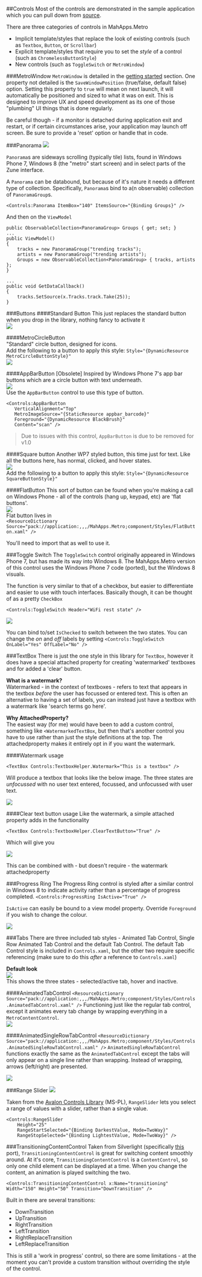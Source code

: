 ##Controls
Most of the controls are demonstrated in the sample application which you can pull down from [source](https://github.com/mahapps/mahapps.metro/). 

There are three categories of controls in MahApps.Metro

* Implicit template/styles that replace the look of existing controls (such as `Textbox`, `Button`, or `Scrollbar`)
* Explicit template/styles that require you to set the *style* of a control (such as `ChromelessButtonStyle`)
* New controls (such as `ToggleSwitch` or `MetroWindow`)

###MetroWindow
`MetroWindow` is detailed in the [getting started](#styling_a_window) section. One property not detailed is the `SaveWindowPosition` (true/false, default false) option. Setting this property to `true` will mean on next launch, it will automatically be positioned and sized to what it was on exit. This is designed to improve UX and speed development as its one of those "plumbing" UI things that is done regularly.  

Be careful though - if a monitor is detached during application exit and restart, or if certain circumstances arise, your application may launch off screen. Be sure to provide a 'reset' option or handle that in code.
  
###Panorama
![](images/panorama.png)

`Panorama`s are sideways scrolling (typically tile) lists, found in Windows Phone 7, Windows 8 (the "metro" start screen) and in select parts of the Zune interface.

A `Panorama` can be databound, but because of it's nature it needs a different type of collection. Specifically, `Panorama`s bind to a(n observable) collection of `PanoramaGroup`s. 

 	<Controls:Panorama ItemBox="140" ItemsSource="{Binding Groups}" />

And then on the `ViewModel`

	
	public ObservableCollection<PanoramaGroup> Groups { get; set; }
	...
	public ViewModel()
	{
		tracks = new PanoramaGroup("trending tracks");
		artists = new PanoramaGroup("trending artists");
		Groups = new ObservableCollection<PanoramaGroup> { tracks, artists };
	}
	
	...
	public void GetDataCallback()
	{
	 	tracks.SetSource(x.Tracks.track.Take(25));
	}


###Buttons
####Standard Button
This just replaces the standard button when you drop in the library, nothing fancy to activate it    
![](images/08_RegularButton.png)

####MetroCircleButton  
"Standard" circle button, designed for icons.  
Add the following to a button to apply this style: `Style="{DynamicResource MetroCircleButtonStyle}"`  
![](images/07_CircleButtons.png)

####AppBarButton &#91;Obsolete\]
Inspired by Windows Phone 7's app bar buttons which are a circle button with text underneath.  
![](http://images.theleagueofpaul.com/appbarbuttoncontrol.png)  
Use the `AppBarButton` control to use this type of button.  

    <Controls:AppBarButton
       VerticalAlignment="Top"
       MetroImageSource="{StaticResource appbar_barcode}"
       Foreground="{DynamicResource BlackBrush}"
       Content="scan" />  

> Due to issues with this control, `AppBarButton` is due to be removed for v1.0

####Square button 
Another WP7 styled button, this time just for text. Like all the buttons here, has normal, clicked, and hover states.  
![](http://images.theleagueofpaul.com/squarebutton04.png)  
Add the following to a button to apply this style: `Style="{DynamicResource SquareButtonStyle}"`

####FlatButton
This sort of button can be found when you're making a call on Windows Phone - all of the controls (hang up, keypad, etc) are 'flat buttons'.  
![](http://images.theleagueofpaul.com/flatbutton04.png)  
Flat button lives in   
`<ResourceDictionary Source="pack://application:,,,/MahApps.Metro;component/Styles/FlatButton.xaml" />`

You'll need to import that as well to use it.

###Toggle Switch
The `ToggleSwitch` control originally appeared in Windows Phone 7, but has made its way into Windows 8. The MahApps.Metro version of this control uses the Windows Phone 7 code (ported), but the Windows 8 visuals.

The function is very similar to that of a checkbox, but easier to differentiate and easier to use with touch interfaces. Basically though, it can be thought of as a pretty `CheckBox`

`<Controls:ToggleSwitch Header="WiFi rest state" />`

![](images/09_toggleswitch.png)  

You can bind to/set `IsChecked` to switch between the two states.  You can change the *on* and *off* labels by setting `<Controls:ToggleSwitch OnLabel="Yes" OffLabel="No" />`

###TextBox
There is just the one style in this library for `TextBox`, however it does have a special attached property for creating 'watermarked' textboxes and for added a 'clear' button.

**What is a watermark?**  
Watermarked - in the context of textboxes - refers to text that appears in the textbox *before* the user has focussed or entered text. This is often an alternative to having a set of labels, you can instead just have a textbox with a watermark like 'search terms go here'.

**Why AttachedProperty?**  
The easiest way (for me) would have been to add a custom control, something like `<WatermarkedTextBox`, but then that's another control you have to use rather than just the style definitions at the top. The attachedproperty makes it entirely opt in if you want the watermark.

####Watermark usage

``<TextBox Controls:TextboxHelper.Watermark="This is a textbox" />``

Will produce a textbox that looks like the below image. The three states are *unfocussed* with no user text entered, focussed, and unfocussed with user text.

![](images/10_textboxstates.png)


####Clear text button usage
Like the watermark, a simple attached property adds in the functionality

``<TextBox Controls:TextboxHelper.ClearTextButton="True" />``

Which will give you

![](images/11_textboxclearstates.png)

This can be combined with - but doesn't require - the watermark attachedproperty

###Progress Ring
The Progress Ring control is styled after a similar control in Windows 8 to indicate activity rather than a percentage of progress completed.
``<Controls:ProgressRing IsActive="True" />``

`IsActive` can easily be bound to a view model property. Override `Foreground` if you wish to change the colour.

![](images/progress_ring.gif)



###Tabs
There are three included tab styles - Animated Tab Control, Single Row Animated Tab Control and the default Tab Control. The default Tab Control style is included in `Controls.xaml`, but the other two require specific referencing (make sure to do this *after* a reference to `Controls.xaml`)

**Default look**  
![](images/default_tab_control.png)  
This shows the three states - selected/active tab, hover and inactive.

####AnimatedTabControl
``<ResourceDictionary Source="pack://application:,,,/MahApps.Metro;component/Styles/Controls.AnimatedTabControl.xaml" />``
Functioning just like the regular tab control, except it animates every tab change by wrapping everything in a `MetroContentControl`.  
![](images/animatedtabcontrol.gif) 

####AnimatedSingleRowTabControl
``<ResourceDictionary Source="pack://application:,,,/MahApps.Metro;component/Styles/Controls.AnimatedSingleRowTabControl.xaml" />``
`AnimatedSingleRowTabControl` functions exactly the same as the `AnimatedTabControl` except the tabs will only appear on a single line rather than wrapping. Instead of wrapping, arrows (left/right) are presented.   

![](images/singlerow_tab_control.png)  

###Range Slider
![](images/range_slider.PNG)  

Taken from the [Avalon Controls Library](http://avaloncontrolslib.codeplex.com/) (MS-PL), `RangeSlider` lets you select a range of values with a slider, rather than a single value.

	<Controls:RangeSlider 
		Height="25" 
		RangeStartSelected="{Binding DarkestValue, Mode=TwoWay}" 
		RangeStopSelected="{Binding LightestValue, Mode=TwoWay}" />


###TransitioningContentControl
Taken from Silverlight (specifically [this](https://github.com/jenspettersson/WPF-Controls) port), `TransitioningContentControl` is great for switching content smoothly around. At it's core, `TransitioningContentControl` is a `ContentControl`, so only one child element can be displayed at a time. When you change the content, an animation is played switching the two.

`<Controls:TransitioningContentControl x:Name="transitioning" Width="150" Height="50" Transition="DownTransition" />`

Built in there are several transitions:  

* DownTransition
* UpTransition
* RightTransition
* LeftTransition
* RightReplaceTransition
* LeftReplaceTransition
                            
This is still a 'work in progress' control, so there are some limitations - at the moment you can't provide a custom transition without overriding the style of the control.
